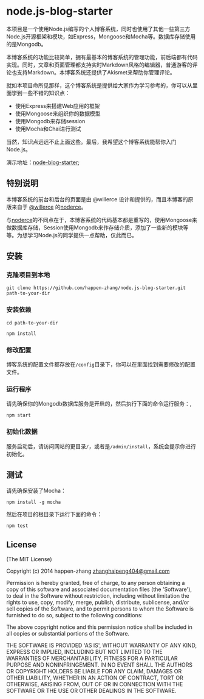 # node.js-blog-starter  #

本项目是一个使用Node.js编写的个人博客系统，同时也使用了其他一些第三方Node.js开源框架和模块，如Express，Mongoose和Mocha等。数据库存储使用的是Mongodb。

本博客系统的功能比较简单，拥有最基本的博客系统的管理功能，前后端都有代码实现。同时，文章和页面管理都支持实时Markdown风格的编辑器，普通游客的评论也支持Markdown。本博客系统还提供了Akismet来帮助你管理评论。

就如本项目命所见那样，这个博客系统是提供给大家作为学习参考的，你可以从里面学到一些不错的知识点：

* 使用Express来搭建Web应用的框架
* 使用Mongoose来组织你的数据模型
* 使用Mongodb来存储session
* 使用Mocha和Chai进行测试

当然，知识点远远不止上面这些。最后，我希望这个博客系统能帮你入门Node.js。

演示地址：[node-blog-starter](http://112.124.35.12:3000);

## 特别说明 ##

本博客系统的前台和后台的页面是由 @willerce 设计和提供的，而且本博客的原版来自于 [@willerce](http://willerce.com/) 的[noderce](https://github.com/willerce/noderce)。

与[noderce](https://github.com/willerce/noderce)的不同点在于，本博客系统的代码基本都是重写的，使用Mongoose来做数据库存储，Session使用Mongodb来作存储介质，添加了一些新的模块等等。为想学习Node.js的同学提供一点帮助，仅此而已。

## 安装 ##

### 克隆项目到本地 ###

```
git clone https://github.com/happen-zhang/node.js-blog-starter.git path-to-your-dir
```

### 安装依赖 ###

```
cd path-to-your-dir

npm install
```

### 修改配置 ###

博客系统的配置文件都存放在`/config`目录下，你可以在里面找到需要修改的配置文件。

### 运行程序 ###

请先确保你的Mongodb数据库服务是开启的，然后执行下面的命令运行服务：,

```
npm start
```

### 初始化数据 ###

服务启动后，请访问网站的更目录`/`，或者是`/admin/install`，系统会提示你进行初始化。

## 测试 ##

请先确保安装了Mocha：

```
npm install -g mocha
```

然后在项目的根目录下运行下面的命令：

```
npm test
```

## License ##

(The MIT License)

Copyright (c) 2014 happen-zhang <zhanghaipeng404@gmail.com>

Permission is hereby granted, free of charge, to any person obtaining
a copy of this software and associated documentation files (the
'Software'), to deal in the Software without restriction, including
without limitation the rights to use, copy, modify, merge, publish,
distribute, sublicense, and/or sell copies of the Software, and to
permit persons to whom the Software is furnished to do so, subject to
the following conditions:

The above copyright notice and this permission notice shall be
included in all copies or substantial portions of the Software.

THE SOFTWARE IS PROVIDED 'AS IS', WITHOUT WARRANTY OF ANY KIND,
EXPRESS OR IMPLIED, INCLUDING BUT NOT LIMITED TO THE WARRANTIES OF
MERCHANTABILITY, FITNESS FOR A PARTICULAR PURPOSE AND NONINFRINGEMENT.
IN NO EVENT SHALL THE AUTHORS OR COPYRIGHT HOLDERS BE LIABLE FOR ANY
CLAIM, DAMAGES OR OTHER LIABILITY, WHETHER IN AN ACTION OF CONTRACT,
TORT OR OTHERWISE, ARISING FROM, OUT OF OR IN CONNECTION WITH THE
SOFTWARE OR THE USE OR OTHER DEALINGS IN THE SOFTWARE.

